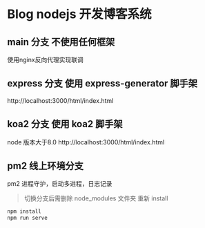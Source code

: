 # Blog nodejs 开发博客系统


## main    分支 不使用任何框架  
使用nginx反向代理实现联调  


## express 分支 使用 express-generator 脚手架  
http://localhost:3000/html/index.html  


## koa2    分支 使用 koa2 脚手架  
node 版本大于8.0
http://localhost:3000/html/index.html  


## pm2 线上环境分支  
pm2 进程守护，启动多进程，日志记录




> 切换分支后需删除 node_modules 文件夹 重新 install

```sh
npm install
npm run serve
```